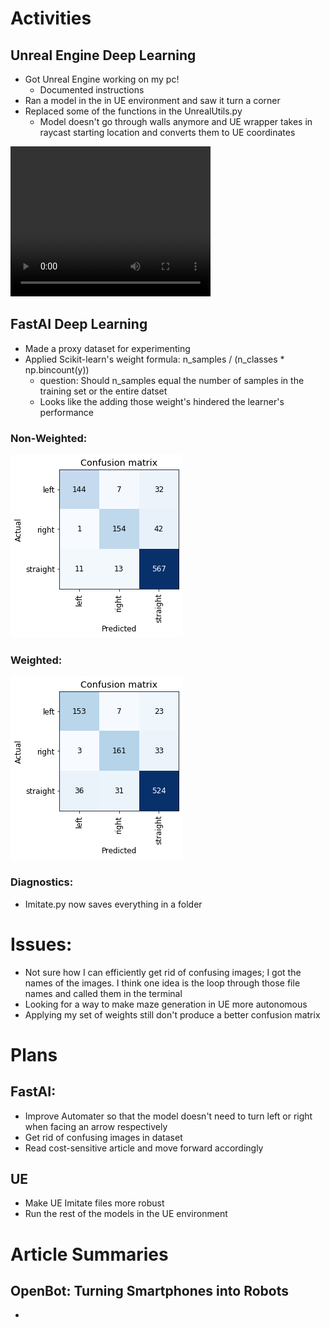 # Activities

## Unreal Engine Deep Learning

- Got Unreal Engine working on my pc!
    - Documented instructions
- Ran a model in the in UE environment and saw it turn a corner
- Replaced some of the functions in the UnrealUtils.py
    - Model doesn't go through walls anymore and UE wrapper takes in
    raycast starting location and converts them to UE coordinates

<video width="320" height="240" controls>
  <source src="oliver_model_13-06-2021_22-10.mp4" type="video/mp4">
Your browser does not support the video tag.
</video>

## FastAI Deep Learning

- Made a proxy dataset for experimenting
- Applied Scikit-learn's weight formula: n_samples / (n_classes * np.bincount(y)) 
    - question: Should n_samples equal the number of samples in the training set or the entire datset 
    - Looks like the adding those weight's hindered the learner's performance

### Non-Weighted: 

![](non-weighted.png)

### Weighted: 

![](weighted.png)

### Diagnostics: 

- Imitate.py now saves everything in a folder

# Issues:

- Not sure how I can efficiently get rid of confusing images; I got the names of the images. I think one idea is the loop through those file names and called them in the terminal 
- Looking for a way to make maze generation in UE more autonomous 
- Applying my set of weights still don't produce a better confusion matrix

# Plans

## FastAI: 
- Improve Automater so that the model doesn't need to turn left or right when facing an arrow respectively 
- Get rid of confusing images in dataset
- Read cost-sensitive article and move forward accordingly

## UE
- Make UE Imitate files more robust
- Run the rest of the models in the UE environment

# Article Summaries

## OpenBot: Turning Smartphones into Robots

- 

